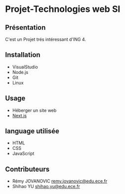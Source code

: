 # Projet-Technologies web SI

## Présentation

C'est un Projet trés intéressant d'ING 4.

## Installation

- VisualStudio
- Node.js
- Git
- Linux

## Usage

- Héberger un site web
- [Next.js](https://nextjs.org/)

## language utilisée

- HTML
- CSS
- JavaScript

## Contributeurs

- Rémy JOVANOVIC <remy.jovanovic@edu.ece.fr>
- Shihao YU   <shihao.yu@edu.ece.fr>
